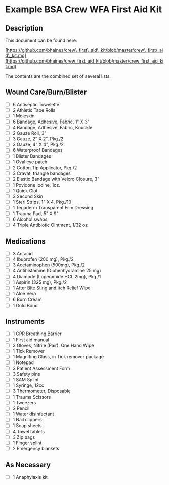 # Example BSA Crew WFA First Aid Kit
## Description
This document can be found here:

[https://github.com/bhaines/crew\_first\_aid\_kit/blob/master/crew\_first\_aid\_kit.md](https://github.com/bhaines/crew_first_aid_kit/blob/master/crew_first_aid_kit.md)

The contents are the combined set of several lists.

## Wound Care/Burn/Blister
- [ ] 6	Antiseptic Towelette
- [ ] 2	Athletic Tape Rolls
- [ ] 1	Moleskin
- [ ] 6	Bandage, Adhesive, Fabric, 1" X 3"
- [ ] 4	Bandage, Adhesive, Fabric, Knuckle
- [ ] 2	Gauze Roll, 3"
- [ ] 3	Gauze, 2" X 2", Pkg./2
- [ ] 3	Gauze, 4" X 4", Pkg./2
- [ ] 6	Waterproof Bandages
- [ ] 1	Blister Bandages
- [ ] 1	Oval eye patch
- [ ] 2	Cotton Tip Applicator, Pkg./2
- [ ] 3	Cravat, triangle bandages
- [ ] 2	Elastic Bandage with Velcro Closure, 3"
- [ ] 1	Povidone Iodine, 1oz.
- [ ] 1	Quick Clot
- [ ] 3	Second Skin
- [ ] 1	Steri Strips, 1" X 4, Pkg./10
- [ ] 1	Tegaderm Transparent Film Dressing
- [ ] 1	Trauma Pad, 5" X 9"
- [ ] 6	Alcohol swabs
- [ ] 4	Triple Antibiotic Ointment, 1/32 oz

## Medications
- [ ] 3	Antacid
- [ ] 4	Ibuprofen (200 mg), Pkg./2
- [ ] 3	Acetaminophen (500mg), Pkg./2
- [ ] 4	Antihistamine (Diphenhydramine 25 mg)
- [ ] 4	Diamode (Loperamide HCL 2mg), Pkg./1
- [ ] 1	Aspirin (325 mg), Pkg./2
- [ ] 1	After Bite Sting and Itch Relief Wipe
- [ ] 1	Aloe Vera
- [ ] 6	Burn Cream
- [ ] 1	Gold Bond

## Instruments
- [ ] 1	CPR Breathing Barrier
- [ ] 1	First aid manual
- [ ] 3	Gloves, Nitrile (Pair), One Hand Wipe
- [ ] 1	Tick Remover
- [ ] 1	Magnifing Glass, in Tick remover package
- [ ] 1	Notepad
- [ ] 3	Patient Assessment Form
- [ ] 3	Safety pins
- [ ] 1	SAM Splint
- [ ] 1	Syringe, 12cc
- [ ] 3	Thermometer, Disposable
- [ ] 1	Trauma Scissors
- [ ] 1	Tweezers
- [ ] 2	Pencil
- [ ] 1	Water disinfectant
- [ ] 1	Nail clippers
- [ ] 1	Soap sheets
- [ ] 4	Towel tablets
- [ ] 3	Zip bags
- [ ] 1	Finger splint
- [ ] 2	Emergency blankets

## As Necessary
- [ ] 1	Anaphylaxis kit